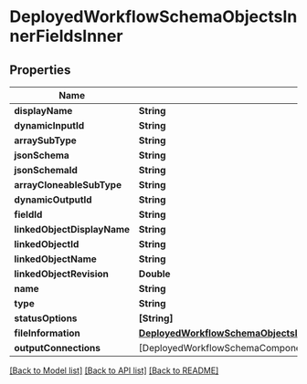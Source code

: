 # DeployedWorkflowSchemaObjectsInnerFieldsInner

## Properties
Name | Type | Description | Notes
------------ | ------------- | ------------- | -------------
**displayName** | **String** |  | 
**dynamicInputId** | **String** |  | 
**arraySubType** | **String** |  | [optional] 
**jsonSchema** | **String** |  | [optional] 
**jsonSchemaId** | **String** |  | [optional] 
**arrayCloneableSubType** | **String** |  | [optional] 
**dynamicOutputId** | **String** |  | 
**fieldId** | **String** |  | 
**linkedObjectDisplayName** | **String** |  | [optional] 
**linkedObjectId** | **String** |  | [optional] 
**linkedObjectName** | **String** |  | [optional] 
**linkedObjectRevision** | **Double** |  | [optional] 
**name** | **String** |  | 
**type** | **String** |  | 
**statusOptions** | **[String]** |  | [optional] 
**fileInformation** | [**DeployedWorkflowSchemaObjectsInnerFieldsInnerFileInformation**](DeployedWorkflowSchemaObjectsInnerFieldsInnerFileInformation.md) |  | [optional] 
**outputConnections** | [DeployedWorkflowSchemaComponentsInnerOutputsInnerOutputConnectionsInner] |  | [optional] 

[[Back to Model list]](../README.md#documentation-for-models) [[Back to API list]](../README.md#documentation-for-api-endpoints) [[Back to README]](../README.md)


